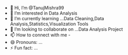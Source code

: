 - 👋 Hi, I’m @TanujMishra99
- 👀 I’m interested in Data Analysis 
- 🌱 I’m currently learning ...Data Cleaning,Data Analysis,Statistics,Visualization Tools
- 💞️ I’m looking to collaborate on ...Data Analysis  Project
- 📫 How to connect with me - 
- 😄 Pronouns: ...
- ⚡ Fun fact: ...

<!---
TanujMishra99/TanujMishra99 is a ✨ special ✨ repository because its `README.md` (this file) appears on your GitHub profile.
You can click the Preview link to take a look at your changes.
--->
